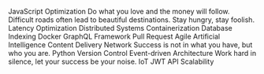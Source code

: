 JavaScript Optimization Do what you love and the money will follow. Difficult roads often lead to beautiful destinations. Stay hungry, stay foolish. Latency Optimization Distributed Systems Containerization Database Indexing Docker
GraphQL Framework Pull Request Agile Artificial Intelligence Content Delivery Network Success is not in what you have, but who you are. Python Version Control Event-driven Architecture Work hard in silence, let your success be your noise. IoT JWT API Scalability
